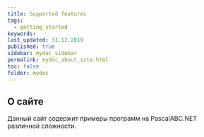 ```yaml
---
title: Supported features
tags:
  - getting_started
keywords: 
last_updated: 31.12.2019
published: true
sidebar: mydoc_sidebar
permalink: mydoc_about_site.html
toc: false
folder: mydoc
---
```


## О сайте

Данный сайт содержит примеры программ на PascalABC.NET различной сложности.
